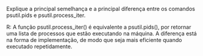 Explique a principal semelhança e a principal diferença entre os comandos psutil.pids e psutil.process_iter.

R: A função psutil.process_iter() é equivalente a psutil.pids(), por retornar uma lista de processos que estão executando na máquina. A diferença está na forma de implementação, de modo que seja mais eficiente quando executado repetidamente.